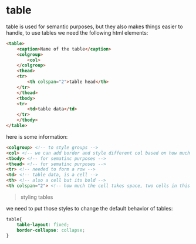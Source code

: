 # table

table is used for semantic purposes, but they also makes things easier to handle, to use tables we need the following html elements:

```html
<table>
	<caption>Name of the table</caption>
	<colgroup>
		<col>
	</colgroup>
	<thead>
	<tr>
		<th colspan="2">table head</th>
	</tr>
	</thead>
	<tbody>
	<tr>
		<td>table data</td>
	</tr>
	</tbody>
</table>
```

here is some information:
```html
<colgroup> <!-- to style groups -->
<col> <!-- we can add border and style different col based on how much cols we have, if we put one, it will style all of them -->
<tbody> <!-- for sematinc purposes -->
<thead> <!-- for sematinc purposes -->
<tr> <!-- needed to form a row -->
<td> <!-- table data, is a cell -->
<th> <!-- also a cell but its bold -->
<th colspan="2"> <!-- how much the cell takes space, two cells in this case -->
```

> styling tables

we need to put those styles to change the default behavior of tables:

```css
table{
	table-layout: fixed;
	border-collapse: collapse;
}
```

